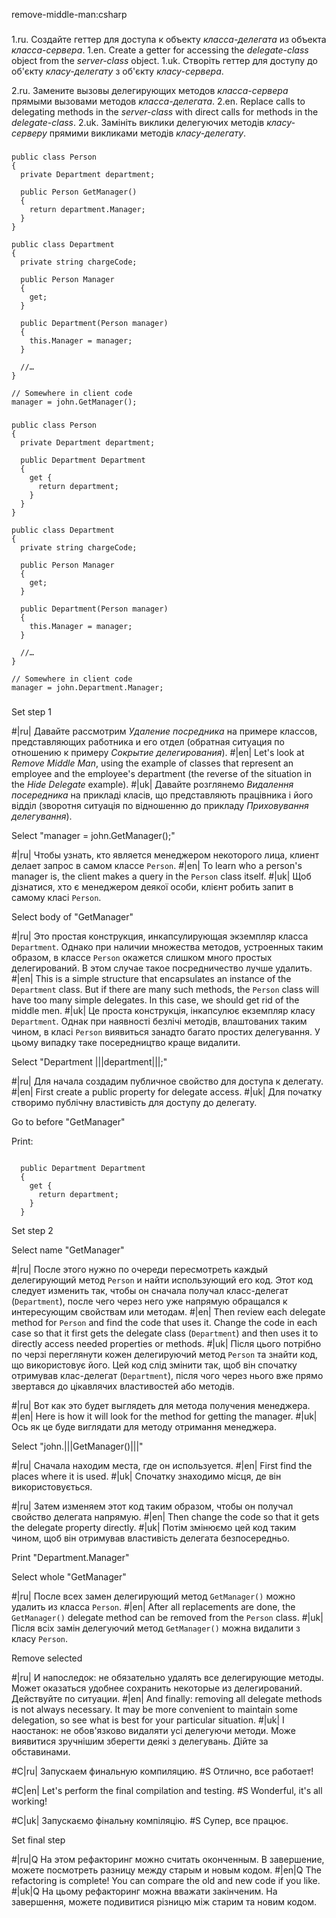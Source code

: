 remove-middle-man:csharp

###

1.ru. Создайте геттер для доступа к объекту <i>класса-делегата</i> из объекта <i>класса-сервера</i>.
1.en. Create a getter for accessing the <i>delegate-class</i> object from the <i>server-class</i> object.
1.uk. Створіть геттер для доступу до об'єкту <i>класу-делегату</i> з об'єкту <i>класу-сервера</i>.

2.ru. Замените вызовы делегирующих методов <i>класса-сервера</i> прямыми вызовами методов <i>класса-делегата</i>.
2.en. Replace calls to delegating methods in the <i>server-class</i> with direct calls for methods in the <i>delegate-class</i>.
2.uk. Замініть виклики делегуючих методів <i>класу-серверу</i> прямими викликами методів <i>класу-делегату</i>.



###

```
public class Person
{
  private Department department;

  public Person GetManager()
  {
    return department.Manager;
  }
}

public class Department
{
  private string chargeCode;

  public Person Manager
  {
    get;
  }

  public Department(Person manager)
  {
    this.Manager = manager;
  }

  //…
}

// Somewhere in client code
manager = john.GetManager();
```

###

```
public class Person
{
  private Department department;

  public Department Department
  {
    get {
      return department;
    }
  }
}

public class Department
{
  private string chargeCode;

  public Person Manager
  {
    get;
  }

  public Department(Person manager)
  {
    this.Manager = manager;
  }

  //…
}

// Somewhere in client code
manager = john.Department.Manager;
```

###

Set step 1

#|ru| Давайте рассмотрим <i>Удаление посредника</i> на примере классов, представляющих работника и его отдел (обратная ситуация по отношению к примеру <i>Сокрытие делегирования</i>).
#|en| Let's look at <i>Remove Middle Man</i>, using the example of classes that represent an employee and the employee's department (the reverse of the situation in the <i>Hide Delegate</i> example).
#|uk| Давайте розглянемо <i>Видалення посередника</i> на прикладі класів, що представляють працівника і його відділ (зворотня ситуація по відношенню до прикладу <i>Приховування делегування</i>).

Select "manager = john.GetManager();"

#|ru| Чтобы узнать, кто является менеджером некоторого лица, клиент делает запрос в самом классе <code>Person</code>.
#|en| To learn who a person's manager is, the client makes a query in the <code>Person</code> class itself.
#|uk| Щоб дізнатися, хто є менеджером деякої особи, клієнт робить запит в самому класі <code>Person</code>.

Select body of "GetManager"

#|ru| Это простая конструкция, инкапсулирующая экземпляр класса <code>Department</code>. Однако при наличии множества методов, устроенных таким образом, в классе <code>Person</code> окажется слишком много простых делегирований. В этом случае такое посредничество лучше удалить.
#|en| This is a simple structure that encapsulates an instance of the <code>Department</code> class. But if there are many such methods, the <code>Person</code> class will have too many simple delegates. In this case, we should get rid of the middle men.
#|uk| Це проста конструкція, інкапсулює екземпляр класу <code>Department</code>. Однак при наявності безлічі методів, влаштованих таким чином, в класі <code>Person</code> виявиться занадто багато простих делегування. У цьому випадку таке посередництво краще видалити.

Select "Department |||department|||;"

#|ru| Для начала создадим публичное свойство для доступа к делегату.
#|en| First create a public property for delegate access.
#|uk| Для початку створимо публічну властивість для доступу до делегату.

Go to before "GetManager"

Print:
```

  public Department Department
  {
    get {
      return department;
    }
  }
```
Set step 2

Select name "GetManager"

#|ru| После этого нужно по очереди пересмотреть каждый делегирующий метод <code>Person</code> и найти использующий его код. Этот код следует изменить так, чтобы он сначала получал класс-делегат (<code>Department</code>), после чего через него уже напрямую обращался к интересующим свойствам или методам.
#|en| Then review each delegate method for <code>Person</code> and find the code that uses it. Change the code in each case so that it first gets the delegate class (<code>Department</code>) and then uses it to directly access needed properties or methods.
#|uk| Після цього потрібно по черзі переглянути кожен делегируючий метод <code>Person</code> та знайти код, що використовує його. Цей код слід змінити так, щоб він спочатку отримував клас-делегат (<code>Department</code>), після чого через нього вже прямо звертався до цікавлячих властивостей або методів.

#|ru| Вот как это будет выглядеть для метода получения менеджера.
#|en| Here is how it will look for the method for getting the manager.
#|uk| Ось як це буде виглядати для методу отримання менеджера.

Select "john.|||GetManager()|||"

#|ru| Сначала находим места, где он используется.
#|en| First find the places where it is used.
#|uk| Спочатку знаходимо місця, де він використовується.

#|ru| Затем изменяем этот код таким образом, чтобы он получал свойство делегата напрямую.
#|en| Then change the code so that it gets the delegate property directly.
#|uk| Потім змінюємо цей код таким чином, щоб він отримував властивість делегата безпосередньо.

Print "Department.Manager"

Select whole "GetManager"

#|ru| После всех замен делегирующий метод <code>GetManager()</code> можно удалить из класса <code>Person</code>.
#|en| After all replacements are done, the <code>GetManager()</code> delegate method can be removed from the <code>Person</code> class.
#|uk| Після всіх замін делегуючий метод <code>GetManager()</code> можна видалити з класу <code>Person</code>.

Remove selected

#|ru| И напоследок: не обязательно удалять все делегирующие методы. Может оказаться удобнее сохранить некоторые из делегирований. Действуйте по ситуации.
#|en| And finally: removing all delegate methods is not always necessary. It may be more convenient to maintain some delegation, so see what is best for your particular situation.
#|uk| І наостанок: не обов'язково видаляти усі делегуючи методи. Може виявитися зручнішим зберегти деякі з делегувань. Дійте за обставинами.

#C|ru| Запускаем финальную компиляцию.
#S Отлично, все работает!

#C|en| Let's perform the final compilation and testing.
#S Wonderful, it's all working!

#C|uk| Запускаємо фінальну компіляцію.
#S Супер, все працює.

Set final step

#|ru|Q На этом рефакторинг можно считать оконченным. В завершение, можете посмотреть разницу между старым и новым кодом.
#|en|Q The refactoring is complete! You can compare the old and new code if you like.
#|uk|Q На цьому рефакторинг можна вважати закінченим. На завершення, можете подивитися різницю між старим та новим кодом.